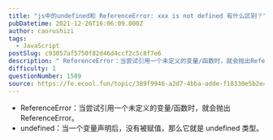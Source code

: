 ```yaml
---
title: "js中的undefined和 ReferenceError: xxx is not defined 有什么区别？"
pubDatetime: 2021-12-26T16:06:09.000Z
author: caorushizi
tags:
  - JavaScript
postSlug: c93057af5750f82d46d4ccf2c5c8f7e6
description: " ReferenceError：当尝试引用一个未定义的变量/函数时，就会抛出ReferenceError。 undefined：当一个变量声明后，没有被赋值，那么它就是undefined类型。 "
difficulty: 1
questionNumber: 1589
source: https://fe.ecool.fun/topic/389f9946-a2d7-4bba-adde-f18330e5b2e4
---
```


- ReferenceError：当尝试引用一个未定义的变量/函数时，就会抛出 ReferenceError。
- undefined：当一个变量声明后，没有被赋值，那么它就是 undefined 类型。
